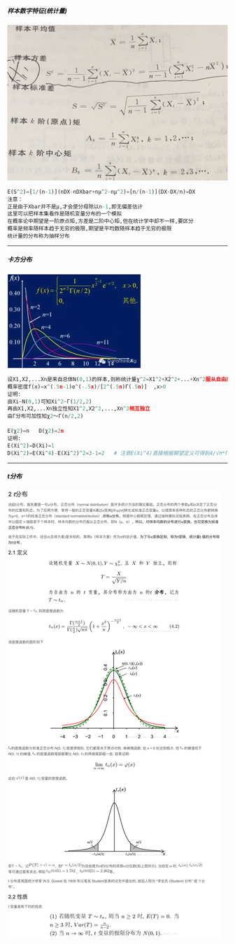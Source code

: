 ##### 样本数字特征(统计量)
![Image](https://github.com/forthcoming/essay/blob/master/ml/source/样本数字特征.jpg)          
```python
E(S^2)=[1/(n-1)](nDX-nDXbar+nμ^2-nμ^2)=[n/(n-1)](DX-DX/n)=DX
注意：
正是由于Xbar并不是μ,才会使分母除以n-1,即无偏差估计
这里可以把样本集看作是随机变量分布的一个模拟
在概率论中期望是一阶原点矩,方差是二阶中心矩,但在统计学中却不一样,要区分
概率是频率随样本趋于无穷的极限,期望是平均数随样本趋于无穷的极限
统计量的分布称为抽样分布
```

---
##### 卡方分布
![Image](https://github.com/forthcoming/essay/blob/master/ml/source/卡方分布.png)          
```python
设X1,X2,...Xn是来自总体N(0,1)的样本,则称统计量χ^2=X1^2+X2^2+...+Xn^2服从自由度为n的χ2分布
概率密度f(x)=x^(.5n-1)e^(-.5x)/[2^(.5n)Γ(.5n)]  ,x>0
证明: 
由Xi~N(0,1)可知Xi^2~Γ(1/2,2)
再由X1,X2,...Xn独立性知X1^2,X2^2,...,Xn^2相互独立
由Γ分布可加性知χ2～Γ(n/2,2)

E(χ2)=n   D(χ2)=2n
证明:
E(Xi^2)=D(Xi)=1
D(Xi^2)=E(Xi^4)-E(Xi^2)^2=3-1=2   # 注意E(Xi^4)直接根据期望定义可得到4/√π*Γ(2.5)=3
```

---
##### t分布
![Image](https://github.com/forthcoming/essay/blob/master/ml/source/t分布.png)          
```python
```

